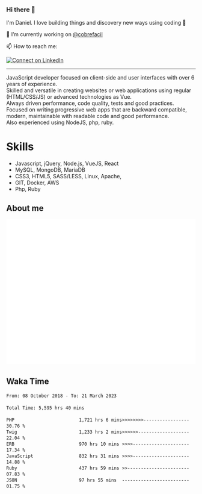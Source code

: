 ### Hi there 👋

I'm Daniel. I love building things and discovery new ways using coding :raised_hands: 

🔭 I’m currently working on [@cobrefacil](https://www.cobrefacil.com.br/)

📫 How to reach me:

[![Connect on LinkedIn](https://img.shields.io/badge/--linkedin?label=LinkedIn&logo=LinkedIn&style=social)](https://www.linkedin.com/in/daniel-cerverizzo/)

---

JavaScript developer focused on client-side and user interfaces with over 6 years of experience.  
Skilled and versatile in creating websites or web applications using regular (HTML/CSS/JS) or advanced technologies as Vue.  
Always driven performance, code quality, tests and good practices.  
 Focused on writing progressive web apps that are backward compatible, modern, maintainable with readable code and good performance.  
Also experienced using NodeJS, php, ruby. 


# Skills

 - Javascript, jQuery, Node.js, VueJS, React
 - MySQL, MongoDB, MariaDB    
 - CSS3, HTML5, SASS/LESS,  Linux, Apache,
 - GIT, Docker, AWS
 - Php, Ruby

## About me

![Metrics](/github-metrics.svg)

## Waka Time

<!--START_SECTION:waka-->

```text
From: 08 October 2018 - To: 21 March 2023

Total Time: 5,595 hrs 40 mins

PHP                        1,721 hrs 6 mins>>>>>>>>-----------------   30.76 %
Twig                       1,233 hrs 2 mins>>>>>>-------------------   22.04 %
ERB                        970 hrs 10 mins >>>>---------------------   17.34 %
JavaScript                 832 hrs 31 mins >>>>---------------------   14.88 %
Ruby                       437 hrs 59 mins >>-----------------------   07.83 %
JSON                       97 hrs 55 mins  -------------------------   01.75 %
```

<!--END_SECTION:waka-->

